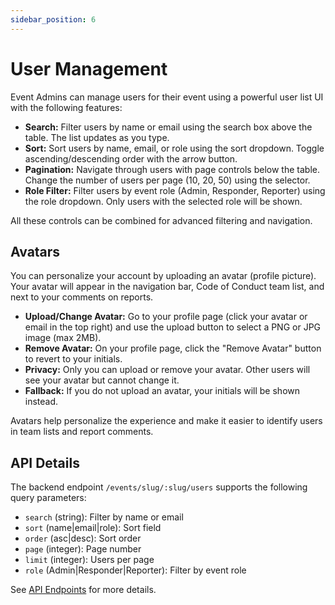 ```yaml
---
sidebar_position: 6
---
```

# User Management

Event Admins can manage users for their event using a powerful user list UI with the following features:

- **Search:** Filter users by name or email using the search box above the table. The list updates as you type.
- **Sort:** Sort users by name, email, or role using the sort dropdown. Toggle ascending/descending order with the arrow button.
- **Pagination:** Navigate through users with page controls below the table. Change the number of users per page (10, 20, 50) using the selector.
- **Role Filter:** Filter users by event role (Admin, Responder, Reporter) using the role dropdown. Only users with the selected role will be shown.

All these controls can be combined for advanced filtering and navigation.

## Avatars

You can personalize your account by uploading an avatar (profile picture). Your avatar will appear in the navigation bar, Code of Conduct team list, and next to your comments on reports.

- **Upload/Change Avatar:** Go to your profile page (click your avatar or email in the top right) and use the upload button to select a PNG or JPG image (max 2MB).
- **Remove Avatar:** On your profile page, click the "Remove Avatar" button to revert to your initials.
- **Privacy:** Only you can upload or remove your avatar. Other users will see your avatar but cannot change it.
- **Fallback:** If you do not upload an avatar, your initials will be shown instead.

Avatars help personalize the experience and make it easier to identify users in team lists and report comments.

## API Details
The backend endpoint `/events/slug/:slug/users` supports the following query parameters:
- `search` (string): Filter by name or email
- `sort` (name|email|role): Sort field
- `order` (asc|desc): Sort order
- `page` (integer): Page number
- `limit` (integer): Users per page
- `role` (Admin|Responder|Reporter): Filter by event role

See [API Endpoints](../developer-docs/api-endpoints.md) for more details. 
